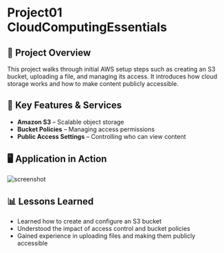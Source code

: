 # Project01 CloudComputingEssentials


## 📌 Project Overview
This project walks through initial AWS setup steps such as creating an S3 bucket, uploading a file, and managing its access. It introduces how cloud storage works and how to make content publicly accessible.

## 🚀 Key Features & Services
- **Amazon S3** – Scalable object storage
- **Bucket Policies** – Managing access permissions
- **Public Access Settings** – Controlling who can view content

## 🖥️ Application in Action
![screenshot](p2_-1.png)

## 📊 Lessons Learned
- Learned how to create and configure an S3 bucket
- Understood the impact of access control and bucket policies
- Gained experience in uploading files and making them publicly accessible

